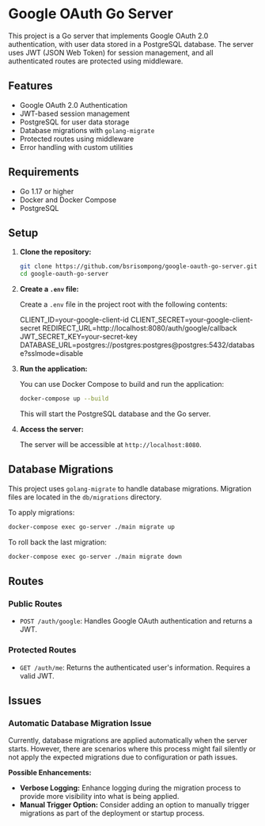 # Google OAuth Go Server

This project is a Go server that implements Google OAuth 2.0 authentication, with user data stored in a PostgreSQL database. The server uses JWT (JSON Web Token) for session management, and all authenticated routes are protected using middleware.

## Features

- Google OAuth 2.0 Authentication
- JWT-based session management
- PostgreSQL for user data storage
- Database migrations with `golang-migrate`
- Protected routes using middleware
- Error handling with custom utilities

## Requirements

- Go 1.17 or higher
- Docker and Docker Compose
- PostgreSQL

## Setup

1. **Clone the repository:**

   ```sh
   git clone https://github.com/bsrisompong/google-oauth-go-server.git
   cd google-oauth-go-server
   ```

2. **Create a `.env` file:**

   Create a `.env` file in the project root with the following contents:

   CLIENT_ID=your-google-client-id
   CLIENT_SECRET=your-google-client-secret
   REDIRECT_URL=http://localhost:8080/auth/google/callback
   JWT_SECRET_KEY=your-secret-key
   DATABASE_URL=postgres://postgres:postgres@postgres:5432/database?sslmode=disable

3. **Run the application:**

   You can use Docker Compose to build and run the application:

   ```sh
   docker-compose up --build
   ```

   This will start the PostgreSQL database and the Go server.

4. **Access the server:**

   The server will be accessible at `http://localhost:8080`.

## Database Migrations

This project uses `golang-migrate` to handle database migrations. Migration files are located in the `db/migrations` directory.

To apply migrations:

```sh
docker-compose exec go-server ./main migrate up
```

To roll back the last migration:

```sh
docker-compose exec go-server ./main migrate down
```

## Routes

### Public Routes

- `POST /auth/google`: Handles Google OAuth authentication and returns a JWT.

### Protected Routes

- `GET /auth/me`: Returns the authenticated user's information. Requires a valid JWT.

## Issues

### Automatic Database Migration Issue

Currently, database migrations are applied automatically when the server starts. However, there are scenarios where this process might fail silently or not apply the expected migrations due to configuration or path issues.

**Possible Enhancements:**

- **Verbose Logging:** Enhance logging during the migration process to provide more visibility into what is being applied.
- **Manual Trigger Option:** Consider adding an option to manually trigger migrations as part of the deployment or startup process.

